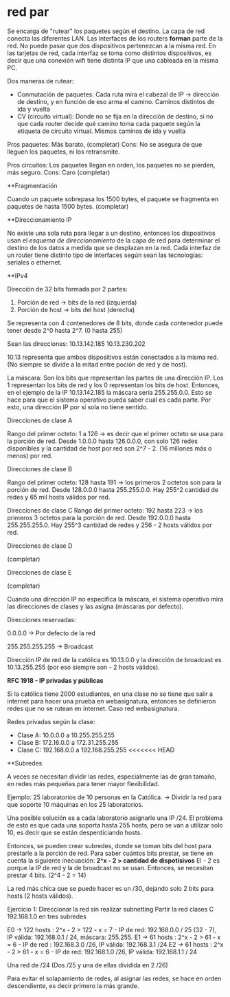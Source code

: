 red par
=======
Se encarga de "rutear" los paquetes según el destino. La capa de red conecta las diferentes LAN. Las interfaces de los routers **forman** parte de la red. 
No puede pasar que dos dispositivos pertenezcan a la misma red. En las tarjetas de red, cada interfaz se toma como distintos dispositivos, es decir que una conexión wifi tiene distinta IP que una cableada en la misma PC.

Dos maneras de rutear:
- Conmutación de paquetes: Cada ruta mira el cabezal de IP -> dirección de destino, y en función de eso arma el camino. Caminos distintos de ida y vuelta
- CV (circuito virtual): Donde no se fija en la dirección de destino, si no que cada router decide qué camino toma cada paquete según la etiqueta de circuito virtual. Mismos caminos de ida y vuelta

Pros paquetes: Más barato, (completar)
Cons: No se asegura de que lleguen los paquetes, ni los retransmite.

Pros circuitos: Los paquetes llegan en orden, los paquetes no se pierden, más seguro.
Cons: Caro (completar)

**Fragmentación

Cuando un paquete sobrepasa los 1500 bytes, el paquete se fragmenta en paquetes de hasta 1500 bytes. (completar)

**Direccionamiento IP

No existe una sola ruta para llegar a un destino, entonces los dispositivos usan el *esquema de direccionamiento* de la capa de red para determinar el destino de los datos a medida que se desplazan en la red.
Cada interfaz de un router tiene distinto tipo de interfaces según sean las tecnologías: seriales o ethernet.

**IPv4

Dirección de 32 bits formada por 2 partes:
1. Porción de red -> bits de la red (izquierda)
2. Porción de host -> bits del host (derecha)

Se representa con 4 contenedores de 8 bits, donde cada contenedor puede tener desde 2^0 hasta 2^7. (0 hasta 255)

Sean las direcciones: 
10.13.142.185 
10.13.230.202

10.13 representa que ambos dispositivos están conectados a la misma red. (No siempre se divide a la mitad entre poción de red y de host).

La máscara: Son los bits que representan las partes de una dirección IP. Los 1 representan los bits de red y los 0 representan los bits de host. Entonces, en el ejemplo de la IP 10.13.142.185 la máscara sería 255.255.0.0. Esto se hace para que el sistema operativo pueda saber cuál es cada parte. Por esto, una dirección IP por sí sola no tiene sentido.

Direcciones de clase A

Rango del primer octeto: 1 a 126 -> es decir que el primer octeto se usa para la porción de red. Desde 1.0.0.0 hasta 126.0.0.0, con solo 126 redes disponibles y la cantidad de host por red son 2^7 - 2. (16 millones más o menos) por red.

Direcciones de clase B

Rango del primer octeto: 128 hasta 191 -> los primeros 2 octetos son para la porción de red. Desde 128.0.0.0 hasta 255.255.0.0. Hay 255^2 cantidad de redes y 65 mil hosts válidos por red.

Direcciones de clase C
Rango del primer octeto: 192 hasta 223 -> los primeros 3 octetos para la porción de red. Desde 192.0.0.0 hasta 255.255.255.0. Hay 255^3 cantidad de redes y 256 - 2 hosts válidos por red.

Direcciones de clase D

(completar)

Direcciones de clase E

(completar)

Cuando una dirección IP no especifica la máscara, el sistema operativo mira las direcciones de clases y las asigna (máscaras por defecto).

Direcciones reservadas:

0.0.0.0 -> Por defecto de la red

255.255.255.255 -> Broadcast

Dirección IP de red de la católica es 10.13.0.0 y la dirección de broadcast es 10.13.255.255 (por eso siempre son - 2 hosts válidos).

**RFC 1918 - IP privadas y públicas**

Si la católica tiene 2000 estudiantes, en una clase no se tiene que salir a internet para hacer una prueba en webasignatura, entonces se definieron redes que no se rutean en internet. Caso red webasignatura.

Redes privadas según la clase: 
- Clase A: 10.0.0.0 a 10.255.255.255
- Clase B: 172.16.0.0 a 172.31.255.255
- Clase C: 192.168.0.0 a 192.168.255.255
<<<<<<< HEAD

**Subredes

A veces se necesitan dividir las redes, especialmente las de gran tamaño, en redes más pequeñas para tener mayor flexibilidad. 

Ejemplo: 25 laboratorios de 10 personas en la Católica. -> Dividir la red para que soporte 10 máquinas en los 25 laboratorios. 

Una posible solución es a cada laboratorio asignarle una IP /24. El problema de esto es que cada una soporta hasta 255 hosts, pero se van a utilizar solo 10, es decir que se están desperdiciando hosts. 

Entonces, se pueden crear subredes, donde se toman bits del host para prestarle a la porción de red. Para saber cuántos bits prestar, se tiene en cuenta la siguiente inecuación: 
**2^x - 2 > cantidad de dispotisivos** 
El - 2 es porque la IP de red y la de broadcast no se usan. Entonces, se necesitan prestar 4 bits. (2^4 - 2 = 14)

La red más chica que se puede hacer es un /30, dejando solo 2 bits para hosts (2 hosts válidos).

Ejercicio 1:
Direccionar la red sin realizar subnetting
Partir la red clases C 192.168.1.0 en tres subredes

E0 -> 122 hosts : 2^x - 2 > 122 - x = 7 - IP de red: 192.168.0.0 / 25 (32 - 7), IP válida: 192.168.0.1 / 24, máscara: 255.255.
E1 -> 61 hosts : 2^x - 2 > 61 - x = 6 - IP de red : 192.168.3.0 /26, IP válida: 192.168.3.1 /24
E2 -> 61 hosts : 2^x - 2 > 61 - x = 6 - IP de red: 192.168.1.0 /26, IP válida: 192.168.1.1 / 24

Una red de /24 (Dos /25 y una de ellas dividida en 2 /26)

Para evitar el solapamiento de redes, al asignar las redes, se hace en orden descendiente, es decir primero la más grande.

